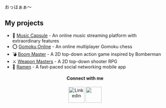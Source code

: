 おっはぁぁ～

## My projects

- 🎵 [Music Capsule](https://musiccapsule.netlify.app/) - An online music streaming platform with extraordinary features
- ⭕ [Gomoku Online](https://gomokuonline.netlify.app/) - An online multiplayer Gomoku chess
- 💣 [Boom Master](https://khaitruong922.itch.io/boom-master) - A 2D top-down action game inspired by Bomberman
- ⚔️ [Weapon Masters](https://khaitruong922.itch.io/weapon-masters) - A 2D top-down shooter RPG
- 🍜 [Ramen](https://github.com/RamenTeam/ramen) - A fast-paced social networking mobile app


<div align="center">
    <h4><b>Connect with me</b></h4>
    <a href="https://www.linkedin.com/in/khaitruong922" style="text-decoration: none">
         <img width="50px" src="https://user-images.githubusercontent.com/56820749/137717727-79882d53-e076-453a-8b27-8a749702e4e9.png" alt="Linkedin"/>
    </a> 
    <a href="https://www.youtube.com/c/Tsuu2092" style="text-decoration: none">
       <img width="50px" src="https://user-images.githubusercontent.com/56820749/137717539-2ca5a40c-09c6-4f15-9cda-444c755a82b1.png" />
    </a>
</div>
